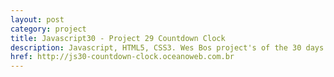 ```yaml
---
layout: post
category: project
title: Javascript30 - Project 29 Countdown Clock
description: Javascript, HTML5, CSS3. Wes Bos project's of the 30 days with Javascript Vanilla.
href: http://js30-countdown-clock.oceanoweb.com.br
---
```

